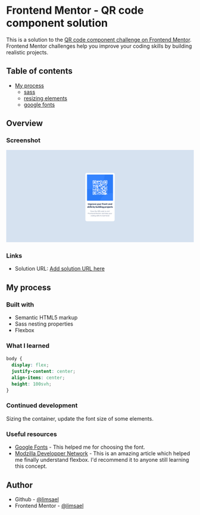 # Frontend Mentor - QR code component solution

This is a solution to the [QR code component challenge on Frontend Mentor](https://www.frontendmentor.io/challenges/qr-code-component-iux_sIO_H). Frontend Mentor challenges help you improve your coding skills by building realistic projects.

## Table of contents

- [My process](#my-process)
  - [sass](#built-with)
  - [resizing elements](#what-i-learned)
  - [google fonts](#useful-resources)

## Overview

### Screenshot

![](./images/screenshot.png)

### Links

- Solution URL: [Add solution URL here](https://github.com/limsael/limsael.github.io.git)

## My process

### Built with

- Semantic HTML5 markup
- Sass nesting properties
- Flexbox

### What I learned

```css
body {
  display: flex;
  justify-content: center;
  align-items: center;
  height: 100svh;
}
```

### Continued development

Sizing the container, update the font size of some elements.

### Useful resources

- [Google Fonts](https://fonts.google.com/) - This helped me for choosing the font.
- [Modzilla Developper Network](https://developer.mozilla.org/en-US/) - This is an amazing article which helped me finally understand flexbox. I'd recommend it to anyone still learning this concept.

## Author

- Github - [@limsael](https://github.com/limsael)
- Frontend Mentor - [@limsael](https://www.frontendmentor.io/profile/limsael)
